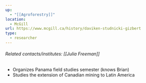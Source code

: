 ```yaml
---
up:
  - "[[Agroforestry]]"
location:
  - McGill
url: https://www.mcgill.ca/history/daviken-studnicki-gizbert
type:
  - researcher
---
```

###### Related contacts/institutes: [[Julia Freeman]]

- Organizes Panama field studies semester (knows Brian)
- Studies the extension of Canadian mining to Latin America